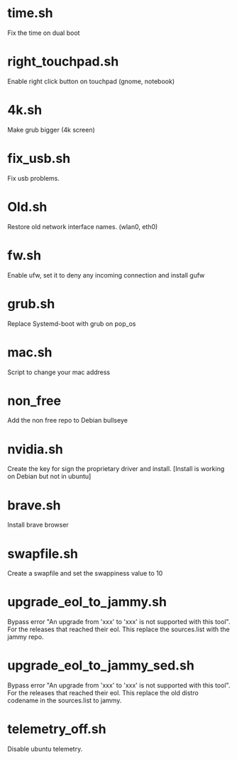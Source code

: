 # time.sh
Fix the time on dual boot

# right_touchpad.sh
Enable right click button on touchpad (gnome, notebook)

# 4k.sh
Make grub bigger (4k screen)

# fix_usb.sh
Fix usb problems.

# Old.sh
Restore old network interface names. (wlan0, eth0)

# fw.sh
Enable ufw, set it to deny any incoming connection and install gufw

# grub.sh
Replace Systemd-boot with grub on pop_os

# mac.sh
Script to change your mac address

# non_free
Add the non free repo to Debian bullseye

# nvidia.sh
Create the key for sign the proprietary driver and install. [Install is working on Debian but not in ubuntu]
 
# brave.sh
Install brave browser

# swapfile.sh
Create a swapfile and set the swappiness value to 10

# upgrade_eol_to_jammy.sh
Bypass error "An upgrade from 'xxx' to 'xxx' is not supported with this tool". For the releases that reached their eol. This replace the sources.list with the jammy repo.

# upgrade_eol_to_jammy_sed.sh
Bypass error "An upgrade from 'xxx' to 'xxx' is not supported with this tool". For the releases that reached their eol. This replace the old distro codename in the sources.list to jammy.

# telemetry_off.sh
Disable ubuntu telemetry. 
